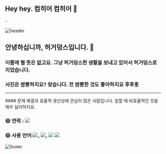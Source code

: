 ## Hey hey. 컴히어 컴히어 👋


<!--**duarkgusdlek/duarkgusdlek** is a ✨ _special_ ✨ repository because its `README.md` (this file) appears on your GitHub profile.-->

<div align="left">-
  
![header](https://d19bi7owzxc0m2.cloudfront.net/prod/users/wZyzCzeP4bFjk2BlP2II5.png.)

  ## 안녕하십니까, 허거덩스입니다. 👋
  ### 이름에 별 뜻은 없고요. 그냥 허거덩스한 생활을 보내고 있어서 허거덩스로 지었습니다.
  ### 사진은 쌈뽕하지요? 맞습니다. 전 쌈뽕한 것도 좋아하지요 후후훗

  <hr>
  #### 문제 해결과 효율적 생산성에 관심이 많은 사람입니다. 일할 때 비효율적인 것을 매우 싫어하지요. 
  
  ### 😄 연락 : <a href="#"><img src="https://img.shields.io/badge/노션-beige??style=for-the-badge&logo=Notion&logoColor=#000000"/></a>
  ### 😄 사용 언어:<img src="https://img.shields.io/badge/HTML5-beige??style=for-the-badge&logo=HTML5&logoColor=E34F26"/>, <img src="https://img.shields.io/badge/CSS3-beige??style=for-the-badge&logo=CSS3&logoColor=1572B6"/>, <img src="https://img.shields.io/badge/JS-beige??style=for-the-badge&logo=JavaScript&logoColor=F7DF1E"/> <img src="https://img.shields.io/badge/피그마-violet??style=for-the-badge&logo=figma&logoColor=black">

![footer](https://capsule-render.vercel.app/api?type=waving&color=gradient&height=150&section=footer&text=&fontSize=40&animation=fadeIn)
</div>
